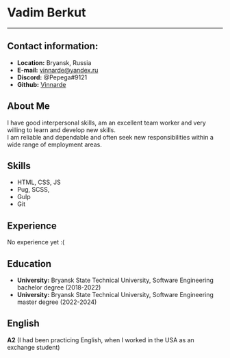 # Vadim Berkut

---

## __Contact information__:

- __Location:__ Bryansk, Russia
- __E-mail:__ [vinnarde@yandex.ru](vinnarde@yandex.ru)
- __Discord:__ @Pepega#9121
- __Github:__ [Vinnarde](https://github.com/vinnarde)

## __About Me__
I have good interpersonal skills, am an excellent team worker and very willing to learn and develop new skills.\
I am reliable and dependable and often seek new responsibilities within a wide range of employment areas.

## __Skills__
- HTML, CSS, JS
- Pug, SCSS,
- Gulp
- Git

## __Experience__
  No experience yet :(
    
## __Education__ 
- __University:__ Bryansk State Technical University, Software Engineering bachelor degree (2018-2022)
- __University:__ Bryansk State Technical University, Software Engineering master degree (2022-2024)


## __English__
__A2__ (I had been practicing English, when I worked in the USA as an exchange student) 